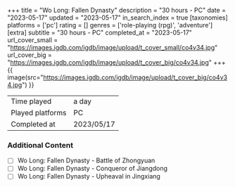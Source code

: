 +++
title = "Wo Long: Fallen Dynasty"
description = "30 hours - PC"
date = "2023-05-17"
updated = "2023-05-17"
in_search_index = true
[taxonomies]
platforms = ['pc']
rating = []
genres = ['role-playing (rpg)', 'adventure']
[extra]
subtitle = "30 hours - PC"
completed_at = "2023-05-17"
url_cover_small = "https://images.igdb.com/igdb/image/upload/t_cover_small/co4v34.jpg"
url_cover_big = "https://images.igdb.com/igdb/image/upload/t_cover_big/co4v34.jpg"
+++
{{ image(src="https://images.igdb.com/igdb/image/upload/t_cover_big/co4v34.jpg") }}

|              |            |
| ------------ | ---------- |
| Time played  | a day |
| Played platforms    | PC |
| Completed at | 2023/05/17 |


### Additional Content


- [ ] Wo Long: Fallen Dynasty - Battle of Zhongyuan
- [ ] Wo Long: Fallen Dynasty - Conqueror of Jiangdong
- [ ] Wo Long: Fallen Dynasty - Upheaval in Jingxiang